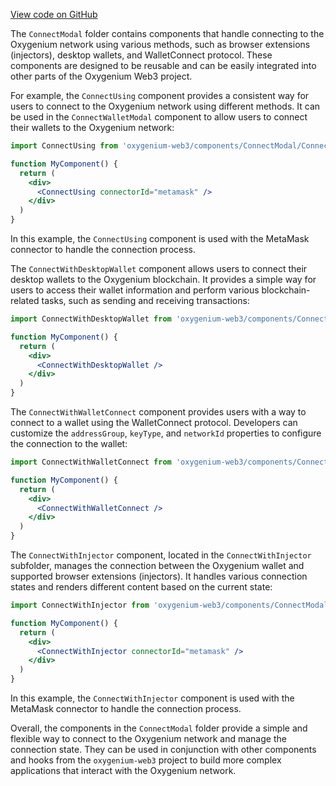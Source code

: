 [View code on GitHub](https://github.com/oxygenium-network/oxygenium-web3/.autodoc/docs/json/packages/web3-react/src/components/ConnectModal)

The `ConnectModal` folder contains components that handle connecting to the Oxygenium network using various methods, such as browser extensions (injectors), desktop wallets, and WalletConnect protocol. These components are designed to be reusable and can be easily integrated into other parts of the Oxygenium Web3 project.

For example, the `ConnectUsing` component provides a consistent way for users to connect to the Oxygenium network using different methods. It can be used in the `ConnectWalletModal` component to allow users to connect their wallets to the Oxygenium network:

```jsx
import ConnectUsing from 'oxygenium-web3/components/ConnectModal/ConnectUsing'

function MyComponent() {
  return (
    <div>
      <ConnectUsing connectorId="metamask" />
    </div>
  )
}
```

In this example, the `ConnectUsing` component is used with the MetaMask connector to handle the connection process.

The `ConnectWithDesktopWallet` component allows users to connect their desktop wallets to the Oxygenium blockchain. It provides a simple way for users to access their wallet information and perform various blockchain-related tasks, such as sending and receiving transactions:

```jsx
import ConnectWithDesktopWallet from 'oxygenium-web3/components/ConnectModal/ConnectWithDesktopWallet'

function MyComponent() {
  return (
    <div>
      <ConnectWithDesktopWallet />
    </div>
  )
}
```

The `ConnectWithWalletConnect` component provides users with a way to connect to a wallet using the WalletConnect protocol. Developers can customize the `addressGroup`, `keyType`, and `networkId` properties to configure the connection to the wallet:

```jsx
import ConnectWithWalletConnect from 'oxygenium-web3/components/ConnectModal/ConnectWithWalletConnect'

function MyComponent() {
  return (
    <div>
      <ConnectWithWalletConnect />
    </div>
  )
}
```

The `ConnectWithInjector` component, located in the `ConnectWithInjector` subfolder, manages the connection between the Oxygenium wallet and supported browser extensions (injectors). It handles various connection states and renders different content based on the current state:

```jsx
import ConnectWithInjector from 'oxygenium-web3/components/ConnectModal/ConnectWithInjector'

function MyComponent() {
  return (
    <div>
      <ConnectWithInjector connectorId="metamask" />
    </div>
  )
}
```

In this example, the `ConnectWithInjector` component is used with the MetaMask connector to handle the connection process.

Overall, the components in the `ConnectModal` folder provide a simple and flexible way to connect to the Oxygenium network and manage the connection state. They can be used in conjunction with other components and hooks from the `oxygenium-web3` project to build more complex applications that interact with the Oxygenium network.
